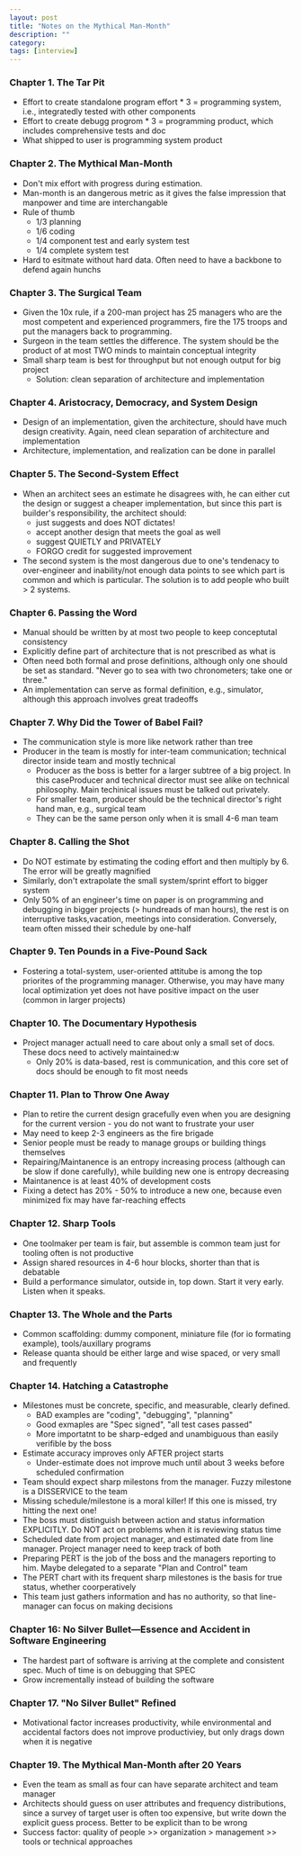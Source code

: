 ```yaml
---
layout: post
title: "Notes on the Mythical Man-Month"
description: ""
category: 
tags: [interview]
---
```


### Chapter 1. The Tar Pit

* Effort to create standalone program effort * 3 = programming system, i.e., integratedly tested with other components 
* Effort to create debugg progrom * 3 = programming product, which includes comprehensive tests and doc
* What shipped to user is programming system product

### Chapter 2. The Mythical Man-Month

* Don't mix effort with progress during estimation. 
* Man-month is an dangerous metric as it gives the false impression that manpower and time are interchangable
* Rule of thumb
  * 1/3 planning
  * 1/6 coding
  * 1/4 component test and early system test
  * 1/4 complete system test
* Hard to esitmate without hard data. Often need to have a backbone to defend again hunchs

### Chapter 3. The Surgical Team

* Given the 10x rule, if a 200-man project has 25 managers who are the most competent and experienced programmers, fire the 175 troops and put the managers back to programming.
* Surgeon in the team settles the difference. The system should be the product of at most TWO minds to maintain conceptual integrity
* Small sharp team is best for throughput but not enough output for big project
  * Solution: clean separation of architecture and implementation

### Chapter 4. Aristocracy, Democracy, and System Design

* Design of an implementation, given the architecture, should have much design creativity. Again, need clean separation of architecture and implementation
* Architecture, implementation, and realization can be done in parallel

### Chapter 5. The Second-System Effect

* When an architect sees an estimate he disagrees with, he can either cut the design or suggest a cheaper implementation, but since this part is builder's responsibility, the architect should:
  * just suggests and does NOT dictates!
  * accept another design that meets the goal as well
  * suggest QUIETLY and PRIVATELY
  * FORGO credit for suggested improvement
* The second system is the most dangerous due to one's tendenacy to over-engineer and inability/not enough data points to see which part is common and which is particular. The solution is to add people who built > 2 systems.

### Chapter 6. Passing the Word

* Manual should be written by at most two people to keep conceptutal consistency
* Explicitly define part of architecture that is not prescribed as what is
* Often need both formal and prose definitions, although only one should be set as standard.  "Never go to sea with two chronometers; take one or three." 
* An implementation can serve as formal definition, e.g., simulator, although this approach involves great tradeoffs

### Chapter 7. Why Did the Tower of Babel Fail?

* The communication style is more like network rather than tree
* Producer in the team is mostly for inter-team communication; technical director inside team and mostly technical
  * Producer as the boss is better for a larger subtree of a big project. In this caseProducer and technical director must see alike on technical philosophy. Main techinical issues must be talked out privately. 
  * For smaller team, producer should be the technical director's right hand man, e.g., surgical team
  * They can be the same person only when it is small 4-6 man team 

### Chapter 8. Calling the Shot

* Do NOT estimate by estimating the coding effort and then multiply by 6. The error will be greatly magnified
* Similarly, don't extrapolate the small system/sprint effort to bigger system
* Only 50% of an engineer's time on paper is on programming and debugging in bigger projects (> hundreads of man hours), the rest is on interruptive tasks,vacation, meetings into consideration. Conversely, team often missed their schedule by one-half 

### Chapter 9. Ten Pounds in a Five-Pound Sack

* Fostering a total-system, user-oriented attitube is among the top priorites of the programming manager. Otherwise, you may have many local optimization yet does not have positive impact on the user (common in larger projects)

### Chapter 10. The Documentary Hypothesis

* Project manager actuall need to care about only a small set of docs. These docs need to actively maintained:w
  * Only 20% is data-based, rest is communication, and this core set of docs should be enough to fit most needs

### Chapter 11. Plan to Throw One Away

* Plan to retire the current design gracefully even when you are designing for the current version - you do not want to frustrate your user
* May need to keep 2-3 engineers as the fire brigade
* Senior people must be ready to manage groups or building things themselves
* Repairing/Maintanence is an entropy increasing process (although can be slow if done carefully), while building new one is entropy decreasing
* Maintanence is at least 40% of development costs
* Fixing a detect has 20% - 50% to introduce a new one, because even minimized fix may have far-reaching effects

### Chapter 12. Sharp Tools

* One toolmaker per team is fair, but assemble is common team just for tooling often is not productive
* Assign shared resources in 4-6 hour blocks, shorter than that is debatable  
* Build a performance simulator, outside in, top down. Start it very early. Listen when it speaks.

### Chapter 13. The Whole and the Parts

* Common scaffolding: dummy component, miniature file (for io formating example), tools/auxillary programs
* Release quanta should be either large and wise spaced, or very small and frequently

### Chapter 14. Hatching a Catastrophe

* Milestones must be concrete, specific, and measurable, clearly defined. 
  * BAD examples are "coding", "debugging", "planning"
  * Good exmaples are "Spec signed", "all test cases passed" 
  * More importatnt to be sharp-edged and unambiguous than easily verifible by the boss
* Estimate accuracy improves only AFTER project starts
  * Under-estimate does not improve much until about 3 weeks before scheduled confirmation 
* Team should expect sharp milestons from the manager. Fuzzy milestone is a DISSERVICE to the team
* Missing schedule/milestone is a moral killer! If this one is missed, try hitting the next one!
* The boss must distinguish between action and status information EXPLICITLY. Do NOT act on problems when it is reviewing status time
* Scheduled date from project manager, and estimated date from line manager. Project manager need to keep track of both
* Preparing PERT is the job of the boss and the managers reporting to him. Maybe delegated to a separate "Plan and Control" team
* The PERT chart with its frequent sharp milestones is the basis for true status, whether coorperatively
* This team just gathers information and has no authority, so that line-manager can focus on making decisions 

### Chapter 16: No Silver Bullet—Essence and Accident in Software Engineering

* The hardest part of software is arriving at the complete and consistent spec. Much of time is on debugging that SPEC
* Grow incrementally instead of building the software

### Chapter 17. "No Silver Bullet" Refined

* Motivational factor increases productivity, while environmental and accidental factors does not improve productiviey, but only drags down when it is negative

### Chapter 19. The Mythical Man-Month after 20 Years

* Even the team as small as four can have separate architect and team manager
* Architects should guess on user attributes and frequency distributions, since a survey of target user is often too expensive, but write down the explicit guess process. Better to be explicit than to be wrong
* Success factor: quality of people >> organization > management >> tools or technical approaches

